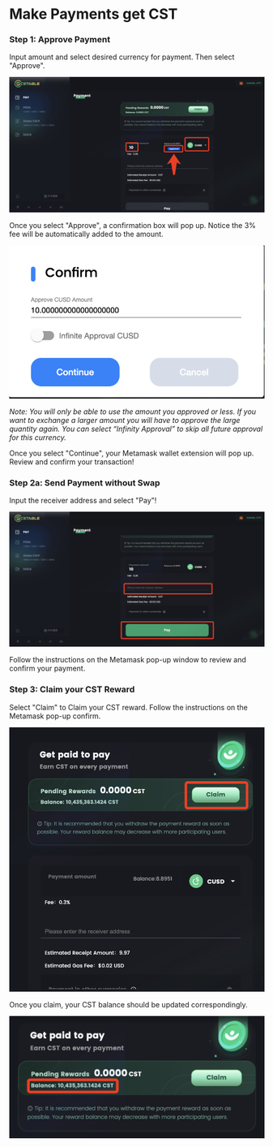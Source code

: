 # Make Payments get CST

### Step 1: Approve Payment

Input amount and select desired currency for payment. Then select "Approve".

![](<../.gitbook/assets/image (3) (1).png>)

Once you select "Approve", a confirmation box will pop up. Notice the 3% fee will be automatically added to the amount.

![](<../.gitbook/assets/image (3).png>)

_Note: You will only be able to use the amount you approved or less. If you want to exchange a larger amount you will have to approve the large quantity again. You can select “Infinity Approval” to skip all future approval for this currency._

Once you select "Continue", your Metamask wallet extension will pop up. Review and confirm your transaction!

### Step 2a: Send Payment without Swap

Input the receiver address and select "Pay"!

![](<../.gitbook/assets/image (8).png>)

Follow the instructions on the Metamask pop-up window to review and confirm your payment.

### Step 3: Claim your CST Reward

Select "Claim" to Claim your CST reward. Follow the instructions on the Metamask pop-up confirm.

![](<../.gitbook/assets/image (6).png>)

Once you claim, your CST balance should be updated correspondingly.

![](<../.gitbook/assets/image (5).png>)
